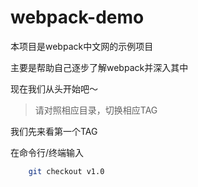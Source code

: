 # webpack-demo

本项目是webpack中文网的示例项目

主要是帮助自己逐步了解webpack并深入其中

现在我们从头开始吧～

> 请对照相应目录，切换相应TAG

我们先来看第一个TAG

在命令行/终端输入

```bash
    git checkout v1.0
```





